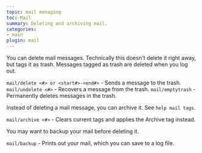 ```yaml
---
topic: mail managing
toc: Mail
summary: Deleting and archiving mail.
categories:
- main
plugin: mail
---
```

You can delete mail messages.  Technically this doesn't delete it right away, but tags it as trash.  Messages tagged as trash are deleted when you log out.

`mail/delete <#> or <start#>-<end#>` - Sends a message to the trash.
`mail/undelete <#>` - Recovers a message from the trash.
`mail/emptytrash` - Permanently deletes messages in the trash.

Instead of deleting a mail message, you can archive it.  See `help mail tags`.

`mail/archive <#>` - Clears current tags and applies the Archive tag instead.

You may want to backup your mail before deleting it.

`mail/backup` - Prints out your mail, which you can save to a log file.
